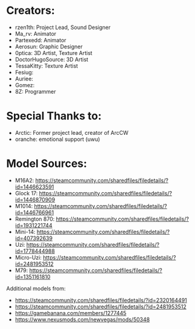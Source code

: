 # Creators:
- rzen1th: Project Lead, Sound Designer
- Ma_rv: Animator
- Partexedd: Animator
- Aerosun: Graphic Designer
- 0ptica: 3D Artist, Texture Artist
- DoctorHugoSource: 3D Artist
- TessaKitty: Texture Artist
- Fesiug:
- Auriee:
- Gomez:
- 8Z: Programmer

# Special Thanks to:
- Arctic: Former project lead, creator of ArcCW
- oranche: emotional support (uwu)

# Model Sources:
- M16A2: https://steamcommunity.com/sharedfiles/filedetails/?id=1446623591
- Glock 17: https://steamcommunity.com/sharedfiles/filedetails/?id=1446870909
- M1014: https://steamcommunity.com/sharedfiles/filedetails/?id=1446766961
- Remington 870: https://steamcommunity.com/sharedfiles/filedetails/?id=1931221744
- Mini-14: https://steamcommunity.com/sharedfiles/filedetails/?id=407392639
- Uzi: https://steamcommunity.com/sharedfiles/filedetails/?id=1778444988
- Micro-Uzi: https://steamcommunity.com/sharedfiles/filedetails/?id=2481953512
- M79: https://steamcommunity.com/sharedfiles/filedetails/?id=1351161810

Additional models from:
- https://steamcommunity.com/sharedfiles/filedetails/?id=2320164491
- https://steamcommunity.com/sharedfiles/filedetails/?id=2481953512
- https://gamebanana.com/members/1277445
- https://www.nexusmods.com/newvegas/mods/50348